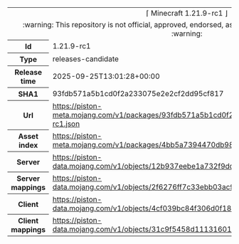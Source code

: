 <html><table>
<tr><td colspan="2" align="center"><img width="0" height="0"><br/>⌈ Minecraft 1.21.9-rc1 ⌋<br/><img width="0" height="0"></td></tr>
<tr><td colspan="2" align="center"><img width="0" height="0"><br/>
:warning: This repository is not official, approved, endorsed, associated or connected with Mojang :warning:
<br/><img width="0" height="0"></td></tr>
<tr><th>Id</th><td>1.21.9-rc1</td></tr>
<tr><th>Type</th><td>releases-candidate</td></tr>
<tr><th>Release time</th><td>2025-09-25T13:01:28+00:00</td></tr>
<tr><th>SHA1</th><td>93fdb571a5b1cd0f2a233075e2e2cf2dd95cf817</td></tr>
<tr><th>Url</th><td><a href="https://piston-meta.mojang.com/v1/packages/93fdb571a5b1cd0f2a233075e2e2cf2dd95cf817/1.21.9-rc1.json">https://piston-meta.mojang.com/v1/packages/93fdb571a5b1cd0f2a233075e2e2cf2dd95cf817/1.21.9-rc1.json</a></td></tr>
<tr><th>Asset index</th><td><a href="https://piston-meta.mojang.com/v1/packages/4bb5a7394470db98473674937588fc27fe8f5f74/27.json">https://piston-meta.mojang.com/v1/packages/4bb5a7394470db98473674937588fc27fe8f5f74/27.json</a></td></tr>
<tr><th>Server</th><td><a href="https://piston-data.mojang.com/v1/objects/12b937eebe1a732f9dd1db9ae6443070e1d30045/server.jar">https://piston-data.mojang.com/v1/objects/12b937eebe1a732f9dd1db9ae6443070e1d30045/server.jar</a></td></tr>
<tr><th>Server mappings</th><td><a href="https://piston-data.mojang.com/v1/objects/2f6276ff7c33ebb03ac9f985f42cb883fc93b14c/server.txt">https://piston-data.mojang.com/v1/objects/2f6276ff7c33ebb03ac9f985f42cb883fc93b14c/server.txt</a></td></tr>
<tr><th>Client</th><td><a href="https://piston-data.mojang.com/v1/objects/4cf039bc84f306d0f18e1ebd2e928af82292e8d9/client.jar">https://piston-data.mojang.com/v1/objects/4cf039bc84f306d0f18e1ebd2e928af82292e8d9/client.jar</a></td></tr>
<tr><th>Client mappings</th><td><a href="https://piston-data.mojang.com/v1/objects/31c9f5458d11131601e5ff84b39717a512d4d04c/client.txt">https://piston-data.mojang.com/v1/objects/31c9f5458d11131601e5ff84b39717a512d4d04c/client.txt</a></td></tr>
</table></html>